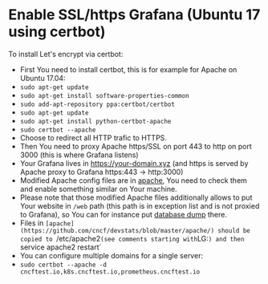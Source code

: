 # Enable SSL/https Grafana (Ubuntu 17 using certbot)

To install Let's encrypt via certbot:

- First You need to install certbot, this is for example for Apache on Ubuntu 17.04:
- `sudo apt-get update`
- `sudo apt-get install software-properties-common`
- `sudo add-apt-repository ppa:certbot/certbot`
- `sudo apt-get update`
- `sudo apt-get install python-certbot-apache`
- `sudo certbot --apache`
- Choose to redirect all HTTP trafic to HTTPS.
- Then You need to proxy Apache https/SSL on port 443 to http on port 3000 (this is where Grafana listens)
- Your Grafana lives in https://your-domain.xyz (and https is served by Apache proxy to Grafana https:443 -> http:3000)
- Modified Apache config files are in [apache](https://github.com/cncf/devstats/blob/master/apache/), You need to check them and enable something similar on Your machine.
- Please note that those modified Apache files additionally allows to put Your website in `/web` path (this path is in exception list and is not proxied to Grafana), so You can for instance put [database dump](https://devstats.k8s.io/web/gha.sql.xz) there.
- Files in `[apache](https://github.com/cncf/devstats/blob/master/apache/) should be copied to `/etc/apache2` (see comments starting with `LG:`) and then `service apache2 restart`
- You can configure multiple domains for a single server:
- `sudo certbot --apache -d cncftest.io,k8s.cncftest.io,prometheus.cncftest.io`
